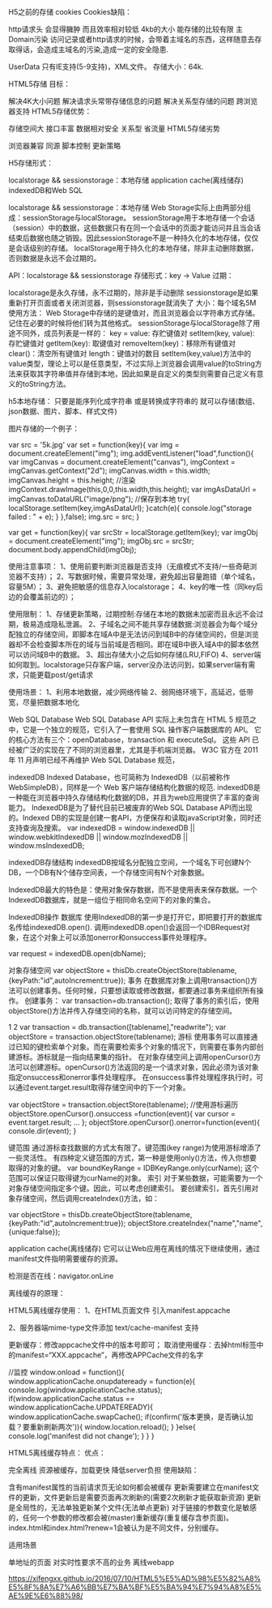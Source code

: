 H5之前的存储
cookies
Cookies缺陷：

http请求头 会显得臃肿 而且效率相对较低
4kb的大小 能存储的比较有限
主Domain污染 访问记录或者http请求的时候，会带着主域名的东西，这样随意去存取得话，会造成主域名的污染,造成一定的安全隐患.

UserData
只有IE支持(5-9支持)，XML文件。
存储大小：64k.

HTML5存储
目标：

解决4K大小问题
解决请求头常带存储信息的问题
解决关系型存储的问题
跨浏览器支持
HTML5存储优势：

存储空间大
接口丰富
数据相对安全
关系型
省流量
HTML5存储劣势

浏览器兼容
同源
脚本控制
更新策略

H5存储形式：

localstorage && sessionstorage：本地存储
application cache(离线储存)
indexedDB和Web SQL

localstorage && sessionstorage：本地存储
Web Storage实际上由两部分组成：sessionStorage与localStorage。
sessionStorage用于本地存储一个会话（session）中的数据，这些数据只有在同一个会话中的页面才能访问并且当会话结束后数据也随之销毁。因此sessionStorage不是一种持久化的本地存储，仅仅是会话级别的存储。
localStorage用于持久化的本地存储，除非主动删除数据，否则数据是永远不会过期的。

API：localstorage && sessionstorage
存储形式：key → Value
过期：

localstorage是永久存储，永不过期的，除非是手动删除
sessionstorage是如果重新打开页面或者关闭浏览器，则sessionstorage就消失了
大小：每个域名5M
使用方法：
Web Storage中存储的是键值对，而且浏览器会以字符串方式存储。记住在必要的时候将他们转为其他格式。
sessionStorage与localStorage除了用途不同外，成员列表是一样的：
key = value: 存贮键值对
setItem(key, value): 存贮键值对
getItem(key): 取键值对
removeItem(key)：移除所有键值对
clear()：清空所有键值对
length：键值对的数目
setItem(key,value)方法中的value类型，理论上可以是任意类型，不过实际上浏览器会调用value的toString方法来获取其字符串值并存储到本地，因此如果是自定义的类型则需要自己定义有意义的toString方法。

h5本地存储：
只要是能序列化成字符串 或是转换成字符串的 就可以存储(数组、json数据、图片、脚本、样式文件)

图片存储的一个例子：

var src = '5k.jpg'
var set = function(key){
    var img = document.createElement("img");
    img.addEventListener("load",function(){
        var imgCanvas = document.createElement("canvas"),
            imgContext = imgCanvas.getContext("2d");
        imgCanvas.width = this.width;
        imgCanvas.height = this.height;
        //渲染
        imgContext.drawImage(this,0,0,this.width,this.height);
        var imgAsDataUrl = imgCanvas.toDataURL("image/png");
        //保存到本地
        try{
            localStorage.setItem(key,imgAsDataUrl);
        }catch(e){
            console.log("storage failed : " + e);
        }
    },false);
    img.src = src;
}
 
var get = function(key){
    var srcStr = localStorage.getItem(key);
    var imgObj = document.createElement("img");
    imgObj.src = srcStr;
    document.body.appendChild(imgObj);

使用注意事项：
1、使用前要判断浏览器是否支持（无痕模式不支持/一些奇葩浏览器不支持）；
2、写数据时候，需要异常处理，避免超出容量跑错（单个域名，容量5M）；
3、避免把敏感的信息存入localstorage；
4、key的唯一性（同key后边的会覆盖前边的）；

使用限制：
1、存储更新策略，过期控制:存储在本地的数据未加密而且永远不会过期，极易造成隐私泄漏。
2、子域名之间不能共享存储数据:浏览器会为每个域分配独立的存储空间，即脚本在域A中是无法访问到域B中的存储空间的，但是浏览器却不会检查脚本所在的域与当前域是否相同。即在域B中嵌入域A中的脚本依然可以访问域B中的数据。
3、超出存储大小之后如何存储(LRU,FIFO)
4、server端如何取到。localstorage只存客户端，server没办法访问到，如果server端有需求，只能更载post/get请求

使用场景：
1、利用本地数据，减少网络传输
2、弱网络环境下，高延迟，低带宽，尽量把数据本地化

Web SQL Database
Web SQL Database API 实际上未包含在 HTML 5 规范之中，它是一个独立的规范，它引入了一套使用 SQL 操作客户端数据库的 API。
它的核心方法有三个：openDatabase，transaction 和 executeSql。 这些 API 已经被广泛的实现在了不同的浏览器里，尤其是手机端浏览器。
W3C 官方在 2011 年 11 月声明已经不再维护 Web SQL Database 规范，

indexedDB
Indexed Database，也可简称为 IndexedDB（以前被称作 WebSimpleDB），同样是一个 Web 客户端存储结构化数据的规范.
indexedDB是一种能在浏览器中持久存储结构化数据的DB，并且为web应用提供了丰富的查询能力。
IndexedDB是为了替代目前已被废弃的Web SQL Database API而出现的。Indexed DB的实现是创建一套API，方便保存和读取javaScript对象，同时还支持查询及搜索。
var indexedDB = window.indexedDB || window.webkitIndexedDB || window.mozIndexedDB || window.msIndexedDB;

indexedDB存储结构
indexedDB按域名分配独立空间，一个域名下可创建N个DB，一个DB有N个储存空间表，一个存储空间有N个对象数据。

IndexedDB最大的特色是：使用对象保存数据，而不是使用表来保存数据。一个IndexedDB数据库，就是一组位于相同命名空间下的对象的集合。

IndexedDB操作
数据库
使用IndexedDB的第一步是打开它，即把要打开的数据库名传给indexedDB.open().
调用indexedDB.open()会返回一个IDBRequest对象，在这个对象上可以添加onerror和onsuccess事件处理程序。

var request = indexedDB.open(dbName);

对象存储空间
var objectStore = thisDb.createObjectStore(tablename,{keyPath:"id",autoIncrement:true});
事务
在数据库对象上调用transaction()方法可以创建事务。任何时候，只要想读取或修改数据，都要通过事务来组织所有操作。
创建事务：
var transaction=db.transaction();
取得了事务的索引后，使用objectStore()方法并传入存储空间的名称，就可以访问特定的存储空间。

1
2
var transaction = db.transaction([tablename],"readwrite");
var objectStore = transaction.objectStore(tablename);
游标
使用事务可以直接通过已知的键检索单个对象。而在需要检索多个对象的情况下，则需要在事务内部创建游标。游标就是一指向结果集的指针。
在对象存储空间上调用openCursor()方法可以创建游标。openCursor()方法返回的是一个请求对象，因此必须为该对象指定onsuccess和onerror事件处理程序。
在onsuccess事件处理程序执行时，可以通过event.target.result取得存储空间中的下一个对象。

var objectStore = transaction.objectStore(tablename);
//使用游标遍历
objectStore.openCursor().onsuccess =function(event){
    var cursor = event.target.result;
    ...
};
objectStore.openCursor().onerror=function(event){
    console.dir(event);
}

键范围
通过游标查找数据的方式太有限了。键范围(key range)为使用游标增添了一些灵活性。
有四种定义键范围的方式，第一种是使用only()方法，传入你想要取得的对象的键。
var boundKeyRange = IDBKeyRange.only(curName);
这个范围可以保证只取得键为curName的对象。
索引
对于某些数据，可能需要为一个对象存储空间指定多个键。因此，可以考虑创建索引。
要创建索引，首先引用对象存储空间，然后调用createIndex()方法，如：

var objectStore = thisDb.createObjectStore(tablename,{keyPath:"id",autoIncrement:true});
objectStore.createIndex("name","name",{unique:false});


application cache(离线储存)
它可以让Web应用在离线的情况下继续使用，通过manifest文件指明需要缓存的资源。

检测是否在线：navigator.onLine

离线缓存的原理：

HTML5离线缓存使用：
1、在HTML页面文件 引入manifest.appcache

2、服务器端mime-type文件添加 text/cache-manifest 支持

更新缓存：修改appcache文件中的版本号即可；
取消使用缓存：去掉html标签中的manifest=“XXX.appcache”，再修改APPCache文件的名字

 //监控
window.onload = function(){
    window.applicationCache.onupdateready = function(e){
        console.log(window.applicationCache.status);
        if(window.applicationCache.status == window.applicationCache.UPDATEREADY){
            window.applicationCache.swapCache();
            if(confirm('版本更换，是否确认加载？要重新刷新两次')){
                window.location.reload();
            }
        }else{
            console.log('manifest did not change');
        }
    }
}

HTML5离线缓存特点：
优点：

完全离线
资源被缓存，加载更快
降低server负担
使用缺陷：

含有manifest属性的当前请求页无论如何都会被缓存
更新需要建立在manifest文件的更新，文件更新后是需要页面再次刷新的(需要2次刷新才能获取新资源)
更新是全局性的，无法单独更新某个文件(无法单点更新)
对于链接的参数变化是敏感的，任何一个参数的修改都会被(master)重新缓存(重复缓存含参页面)。index.html和index.html?renew=1会被认为是不同文件，分别缓存。

适用场景

单地址的页面
对实时性要求不高的业务
离线webapp

https://xifengxx.github.io/2016/07/10/HTML5%E5%AD%98%E5%82%A8%E5%8F%8A%E7%A6%BB%E7%BA%BF%E5%BA%94%E7%94%A8%E5%AE%9E%E6%88%98/
